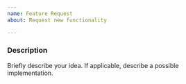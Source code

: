 ```yaml
---
name: Feature Request
about: Request new functionality

---
```


### Description

Briefly describe your idea.
If applicable, describe a possible implementation.
